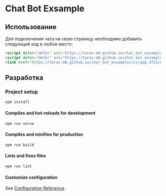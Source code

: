 # Chat Bot Exsample
## Использование
Для подключения чата на свою страницу необходимо добавить следующий код в любое место:
```html
<script defer="defer" src="https://taras-m0.github.io/chat_bot_exsample/js/chunk-vendors.1e23e854.js"></script>
<script defer="defer" src="https://taras-m0.github.io/chat_bot_exsample/js/app.28876032.js"></script>
<link href="https://taras-m0.github.io/chat_bot_exsample/css/app.3f23c6a3.css" rel="stylesheet">
```


## Разработка
### Project setup
```
npm install
```

#### Compiles and hot-reloads for development
```
npm run serve
```

#### Compiles and minifies for production
```
npm run build
```

#### Lints and fixes files
```
npm run lint
```

#### Customize configuration
See [Configuration Reference](https://cli.vuejs.org/config/).
